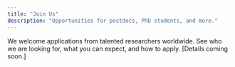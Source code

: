 ```yaml
---
title: "Join Us"
description: "Opportunities for postdocs, PhD students, and more."
---
```


We welcome applications from talented researchers worldwide. See who we are looking for, what you can expect, and how to apply. [Details coming soon.]
